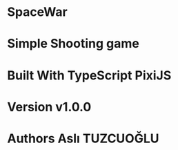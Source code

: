 # SpaceWar

#  Simple Shooting game


#  Built With TypeScript PixiJS 

#  Version v1.0.0

# Authors Aslı TUZCUOĞLU

